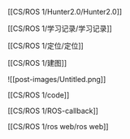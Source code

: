 [[CS/ROS 1/Hunter2.0/Hunter2.0]]

[[CS/ROS 1/学习记录/学习记录]]

[[CS/ROS 1/定位/定位]]

[[CS/ROS 1/建图]]

![[post-images/Untitled.png]]

  

[[CS/ROS 1/code]]

[[CS/ROS 1/ROS-callback]]

[[CS/ROS 1/ros web/ros web]]